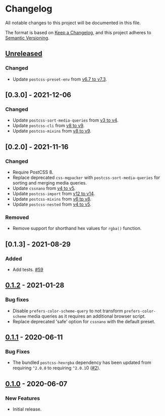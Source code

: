 # Changelog
All notable changes to this project will be documented in this file.

The format is based on [Keep a Changelog](https://keepachangelog.com/en/1.0.0/),
and this project adheres to [Semantic Versioning](https://semver.org/spec/v2.0.0.html).

## [Unreleased]

### Changed

* Update `postcss-preset-env` from [v6.7 to v7.3](https://github.com/csstools/postcss-plugins/blob/c00fbfaddc6076a585a119882bf9e828cd187db2/plugin-packs/postcss-preset-env/CHANGELOG.md).

## [0.3.0] - 2021-12-06

### Changed

* Update `postcss-sort-media-queries` from [v3 to v4](https://github.com/solversgroup/postcss-sort-media-queries/blob/v4.2.1/CHANGELOG.md).
* Update `postcss-cli` from [v8 to v9](https://github.com/postcss/postcss-cli/blob/9.0.2/CHANGELOG.md).
* Update `postcss-mixins` from [v8 to v9](https://github.com/postcss/postcss-mixins/blob/9.0.1/CHANGELOG.md).

## [0.2.0] - 2021-11-16

### Changed

* Require PostCSS 8.
* Replace deprecated `css-mqpacker` with `postcss-sort-media-queries` for sorting and merging media queries.
* Update `cssnano` from [v4 to v5](https://github.com/cssnano/cssnano/releases).
* Update `postcss-import` from [v12 to v14](https://github.com/postcss/postcss-import/blob/14.0.2/CHANGELOG.md).
* Update `postcss-mixins` from [v6 tp v8](https://github.com/postcss/postcss-mixins/blob/8.1.0/CHANGELOG.md).
* Update `postcss-nested` from [v4 to v5](https://github.com/postcss/postcss-nested/blob/5.0.6/CHANGELOG.md).

### Removed

* Remove support for shorthand hex values for `rgba()` function.

## [0.1.3] - 2021-08-29

### Added

* Add tests. [#59]

## [0.1.2] - 2021-01-28

### Bug fixes

* Disable `prefers-color-scheme-query` to not transform `prefers-color-scheme` media queries as it requires an additional browser script.
* Replace deprecated 'safe' option for `cssnano` with the default preset.

## [0.1.1] - 2020-06-11

### Bug Fixes

* The bundled `postcss-hexrgba` dependency has been updated from requiring `^2.0.0` to requiring `^2.0.1`0 ([#2](https://github.com/wearerequired/js/issues/2)).

## [0.1.0] - 2020-06-07

### New Features

* Initial release.

[Unreleased]: https://github.com/wearerequired/js/compare/@wearerequired/postcss-config@0.1.2...HEAD
[0.1.2]: https://github.com/wearerequired/js/compare/@wearerequired/postcss-config@0.1.1...@wearerequired/postcss-config@0.1.2
[0.1.1]: https://github.com/wearerequired/js/compare/@wearerequired/postcss-config@0.1.0...@wearerequired/postcss-config@0.1.1
[0.1.0]: https://github.com/wearerequired/js/releases/tag/@wearerequired/postcss-config@0.1.0

[#59]: https://github.com/wearerequired/js/issues/59
